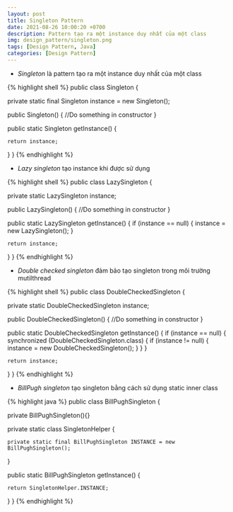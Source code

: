 ```yaml
---
layout: post
title: Singleton Pattern 
date: 2021-08-26 10:00:20 +0700
description: Pattern tạo ra một instance duy nhất của một class
img: design_pattern/singleton.png
tags: [Design Pattern, Java]
categories: [Design Pattern]
---
```


- *Singleton* là pattern tạo ra một instance duy nhất của một class

{% highlight shell %}
public class Singleton {

  private static final Singleton instance = new Singleton();

  public Singleton() {
    //Do something in constructor
  }

  public static Singleton getInstance() {
    
    return instance;
  }
}
{% endhighlight %}

- *Lazy singleton* tạo instance khi được sử dụng

{% highlight shell %}
public class LazySingleton {

  private static LazySingleton instance;

  public LazySingleton() {
    //Do something in constructor
  }

  public static LazySingleton getInstance() {
    if (instance == null) {
      instance = new LazySingleton();
    }

    return instance;
  }
}
{% endhighlight %}

- *Double checked singleton* đảm bảo tạo singleton trong môi trường mutilthread

{% highlight shell %}
public class DoubleCheckedSingleton {

  private static DoubleCheckedSingleton instance;

  public DoubleCheckedSingleton() {
    //Do something in constructor
  }

  public static DoubleCheckedSingleton getInstance() {
    if (instance == null) {
      synchronized (DoubleCheckedSingleton.class) {
        if (instance != null) {
          instance = new DoubleCheckedSingleton();
        }
      }
    }

    return instance;
  }
}
{% endhighlight %}

- *BillPugh singleton* tạo singleton bằng cách sử dụng static inner class

{% highlight java %}
public class BillPughSingleton {

  private BillPughSingleton(){}

  private static class SingletonHelper {

    private static final BillPughSingleton INSTANCE = new BillPughSingleton();
  }

  public static BillPughSingleton getInstance() {

    return SingletonHelper.INSTANCE;
  }
}
{% endhighlight %}